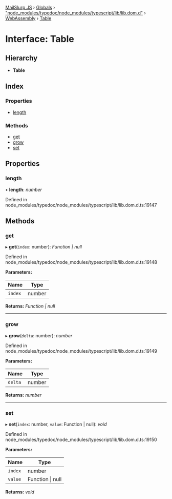 [MailSlurp JS](../README.md) › [Globals](../globals.md) › ["node_modules/typedoc/node_modules/typescript/lib/lib.dom.d"](../modules/_node_modules_typedoc_node_modules_typescript_lib_lib_dom_d_.md) › [WebAssembly](../modules/_node_modules_typedoc_node_modules_typescript_lib_lib_dom_d_.webassembly.md) › [Table](_node_modules_typedoc_node_modules_typescript_lib_lib_dom_d_.webassembly.table.md)

# Interface: Table

## Hierarchy

* **Table**

## Index

### Properties

* [length](_node_modules_typedoc_node_modules_typescript_lib_lib_dom_d_.webassembly.table.md#length)

### Methods

* [get](_node_modules_typedoc_node_modules_typescript_lib_lib_dom_d_.webassembly.table.md#get)
* [grow](_node_modules_typedoc_node_modules_typescript_lib_lib_dom_d_.webassembly.table.md#grow)
* [set](_node_modules_typedoc_node_modules_typescript_lib_lib_dom_d_.webassembly.table.md#set)

## Properties

###  length

• **length**: *number*

Defined in node_modules/typedoc/node_modules/typescript/lib/lib.dom.d.ts:19147

## Methods

###  get

▸ **get**(`index`: number): *Function | null*

Defined in node_modules/typedoc/node_modules/typescript/lib/lib.dom.d.ts:19148

**Parameters:**

Name | Type |
------ | ------ |
`index` | number |

**Returns:** *Function | null*

___

###  grow

▸ **grow**(`delta`: number): *number*

Defined in node_modules/typedoc/node_modules/typescript/lib/lib.dom.d.ts:19149

**Parameters:**

Name | Type |
------ | ------ |
`delta` | number |

**Returns:** *number*

___

###  set

▸ **set**(`index`: number, `value`: Function | null): *void*

Defined in node_modules/typedoc/node_modules/typescript/lib/lib.dom.d.ts:19150

**Parameters:**

Name | Type |
------ | ------ |
`index` | number |
`value` | Function &#124; null |

**Returns:** *void*
